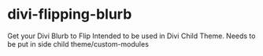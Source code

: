 # divi-flipping-blurb
Get your Divi Blurb to Flip
Intended to be used in Divi Child Theme. 
Needs to be put in side child theme/custom-modules
